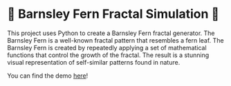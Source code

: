 # 🍂 Barnsley Fern Fractal Simulation 🍂

This project uses Python to create a Barnsley Fern fractal generator. The Barnsley Fern is a well-known fractal pattern that resembles a fern leaf. The Barnsley Fern is created by repeatedly applying a set of mathematical functions that control the growth of the fractal. The result is a stunning visual representation of self-similar patterns found in nature.

You can find the demo [here]([https://www.youtube.com/watch?v=3BZjnwBsrIM](https://www.youtube.com/watch?v=0eej4VXsti0)https://www.youtube.com/watch?v=0eej4VXsti0)!
